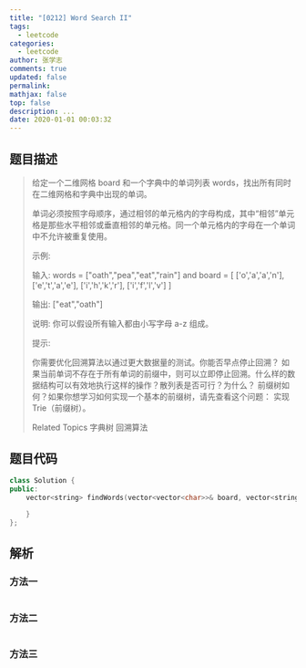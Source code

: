 ```yaml
---
title: "[0212] Word Search II"
tags:
  - leetcode
categories:
  - leetcode
author: 张学志
comments: true
updated: false
permalink:
mathjax: false
top: false
description: ...
date: 2020-01-01 00:03:32
---
```


## 题目描述

> 给定一个二维网格 board 和一个字典中的单词列表 words，找出所有同时在二维网格和字典中出现的单词。 
> 
> 单词必须按照字母顺序，通过相邻的单元格内的字母构成，其中“相邻”单元格是那些水平相邻或垂直相邻的单元格。同一个单元格内的字母在一个单词中不允许被重复使用。 
> 
> 示例: 
> 
> 输入: 
> words = ["oath","pea","eat","rain"] and board =
> [
> ['o','a','a','n'],
> ['e','t','a','e'],
> ['i','h','k','r'],
> ['i','f','l','v']
> ]
> 
> 输出: ["eat","oath"] 
> 
> 说明: 
> 你可以假设所有输入都由小写字母 a-z 组成。 
> 
> 提示: 
> 
> 
> 你需要优化回溯算法以通过更大数据量的测试。你能否早点停止回溯？ 
> 如果当前单词不存在于所有单词的前缀中，则可以立即停止回溯。什么样的数据结构可以有效地执行这样的操作？散列表是否可行？为什么？ 前缀树如何？如果你想学习如何实现一个基本的前缀树，请先查看这个问题： 实现Trie（前缀树）。 
> 
> Related Topics 字典树 回溯算法

## 题目代码

```cpp
class Solution {
public:
    vector<string> findWords(vector<vector<char>>& board, vector<string>& words) {
        
    }
};
```

## 解析

### 方法一

```cpp

```

### 方法二

```cpp

```

### 方法三

```cpp

```


